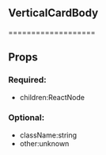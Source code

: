 
## VerticalCardBody
===================
## Props


### Required:
 - children:ReactNode

### Optional:
 - className:string
 - other:unknown